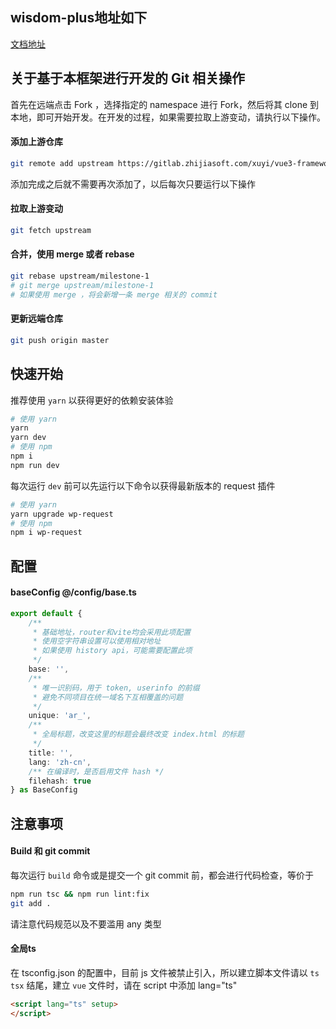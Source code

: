 ## wisdom-plus地址如下
<a href="https://wisdom-plus.zhijiasoft.com/static/" target="_block">文档地址</a>

## 关于基于本框架进行开发的 Git 相关操作

首先在远端点击 Fork ，选择指定的 namespace 进行 Fork，然后将其 clone 到本地，即可开始开发。在开发的过程，如果需要拉取上游变动，请执行以下操作。

#### 添加上游仓库

```bash
git remote add upstream https://gitlab.zhijiasoft.com/xuyi/vue3-framework.git
```

添加完成之后就不需要再次添加了，以后每次只要运行以下操作

#### 拉取上游变动

```bash
git fetch upstream
```

#### 合并，使用 merge 或者 rebase

```bash
git rebase upstream/milestone-1
# git merge upstream/milestone-1
# 如果使用 merge ，将会新增一条 merge 相关的 commit
```

#### 更新远端仓库

```bash
git push origin master
```

## 快速开始

推荐使用  `yarn` 以获得更好的依赖安装体验

```bash
# 使用 yarn
yarn
yarn dev
# 使用 npm
npm i
npm run dev
```

每次运行  `dev`  前可以先运行以下命令以获得最新版本的 request 插件

```bash
# 使用 yarn
yarn upgrade wp-request
# 使用 npm
npm i wp-request
```

## 配置

#### baseConfig @/config/base.ts

```ts
export default {
    /**
     * 基础地址，router和vite均会采用此项配置
     * 使用空字符串设置可以使用相对地址
     * 如果使用 history api，可能需要配置此项
     */
    base: '',
    /**
     * 唯一识别码，用于 token, userinfo 的前缀
     * 避免不同项目在统一域名下互相覆盖的问题
     */
    unique: 'ar_',
    /**
     * 全局标题，改变这里的标题会最终改变 index.html 的标题
     */
    title: '',
    lang: 'zh-cn',
    /** 在编译时，是否启用文件 hash */
    filehash: true
} as BaseConfig
```

## 注意事项

#### Build 和 git commit

每次运行  `build`  命令或是提交一个 git commit 前，都会进行代码检查，等价于

```bash
npm run tsc && npm run lint:fix
git add .
```

请注意代码规范以及不要滥用 any 类型

#### 全局ts

在 tsconfig.json 的配置中，目前 js 文件被禁止引入，所以建立脚本文件请以 `ts` `tsx` 结尾，建立 `vue` 文件时，请在 script 中添加 lang="ts"

```html
<script lang="ts" setup>
</script>
```

